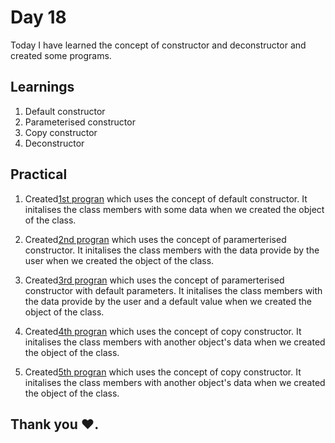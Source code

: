 # Day 18

Today I have learned the concept of constructor and deconstructor and created some programs.

## Learnings

1. Default constructor
1. Parameterised constructor
1. Copy constructor
1. Deconstructor

## Practical

1. Created[1st progran](https://github.com/imganpat/30DaysOfCpp/blob/main/Day%2018%20-%20Constructor%20%26%20Deconstructor/01_default.cpp) which uses the concept of default constructor. It initalises the class members with some data when we created the object of the class.

1. Created[2nd progran](https://github.com/imganpat/30DaysOfCpp/blob/main/Day%2018%20-%20Constructor%20%26%20Deconstructor/02_paramerterised.cpp) which uses the concept of paramerterised constructor. It initalises the class members with the data provide by the user when we created the object of the class.

1. Created[3rd progran](https://github.com/imganpat/30DaysOfCpp/blob/main/Day%2018%20-%20Constructor%20%26%20Deconstructor/03_default_para.cpp) which uses the concept of paramerterised constructor with default parameters. It initalises the class members with the data provide by the user and a default value when we created the object of the class.

1. Created[4th progran](https://github.com/imganpat/30DaysOfCpp/blob/main/Day%2018%20-%20Constructor%20%26%20Deconstructor/04_copy.cpp) which uses the concept of copy constructor. It initalises the class members with another object's data when we created the object of the class.

1. Created[5th progran](https://github.com/imganpat/30DaysOfCpp/blob/main/Day%2018%20-%20Constructor%20%26%20Deconstructor/05_deconstructor.cpp) which uses the concept of copy constructor. It initalises the class members with another object's data when we created the object of the class.

## Thank you ❤️.
